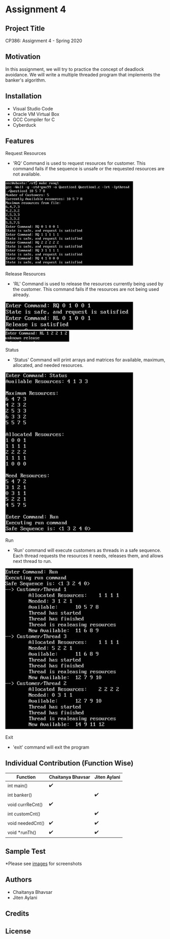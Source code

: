 # Assignment 4

## Project Title

CP386: Assignment 4 - Spring 2020

## Motivation

In this assignment, we will try to practice the concept of deadlock avoidance. We will write a multiple threaded program that implements the banker's algorithm. 

## Installation 

- Visual Studio Code
- Oracle VM Virtual Box
- GCC Compiler for C
- Cyberduck

## Features

Request Resources
- 'RQ' Command is used to request resources for customer. This command fails if the sequence is unsafe or the requested resources are not available.
<img src="https://github.com/chaitanyabhavsar/cp386a4/blob/main/images/pic1.JPG" width=400>

Release Resources
- 'RL' Command is used to release the resources currently being used by the customer. This command fails if the resources are not being used already.
<img src="https://github.com/chaitanyabhavsar/cp386a4/blob/main/images/pic5.JPG" width=400>
<img src="https://github.com/chaitanyabhavsar/cp386a4/blob/main/images/Pic6.JPG" width =200>

Status
- 'Status' Command will print arrays and matrices for available, maximum, allocated, and needed resources.
<img src="https://github.com/chaitanyabhavsar/cp386a4/blob/main/images/pic2.JPG" width=400>

Run
- 'Run' command will execute customers as threads in a safe sequence. Each thread requests the resources it needs, releases them, and allows next thread to run.
<img src="https://github.com/chaitanyabhavsar/cp386a4/blob/main/images/pic3.JPG" width=400>

Exit
- 'exit' command will exit the program

## Individual Contribution (Function Wise)

| Function | Chaitanya Bhavsar | Jiten Aylani | 
| ------------- | ------------- | ------------- |
| int main() |✔️ |  |
| int banker() |  | ✔️ |
| void currReCnt() |✔️ |  |
| int customCnt() |  | ✔️ |
| void neededCnt() |✔️| ✔️ |
| void *runTh() | ✔️ | ✔️ |


## Sample Test
*Please see <a href="https://github.com/chaitanyabhavsar/cp386a4/tree/main/images">images</a> for screenshots

## Authors
- Chaitanya Bhavsar 
- Jiten Aylani

## Credits

## License 



